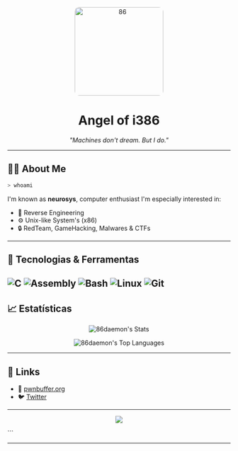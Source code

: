 <p align="center">
  <img src="thebooksonthetable.png" alt="86" width="200" style="border-radius: 10px;">
</p>

<h1 align="center">Angel of i386</h1>

<p align="center">
  <i>"Machines don't dream. But I do."</i>
</p>

---

## 👨‍💻 About Me

```bash
> whoami
```

I'm known as **neurosys**, computer enthusiast I'm especially interested in:

* 🧠 Reverse Engineering
* ⚙️ Unix-like System's (x86)
* 🔒 RedTeam, GameHacking, Malwares & CTFs

---

## 🧰 Tecnologias & Ferramentas

![C](https://img.shields.io/badge/-C-000?\&logo=c)
![Assembly](https://img.shields.io/badge/-Assembly-000?\&logo=gnu)
![Bash](https://img.shields.io/badge/-Bash-000?\&logo=gnubash)
![Linux](https://img.shields.io/badge/-Linux-000?\&logo=linux)
![Git](https://img.shields.io/badge/-Git-000?\&logo=git)
---

## 📈 Estatísticas

<p align="center">
  <img src="https://github-readme-stats.vercel.app/api?username=0xvoiiid&theme=dark&show_icons=true&hide_border=false&count_private=true" alt="86daemon's Stats">
</p>

<p align="center">
  <img src="https://github-readme-stats.vercel.app/api/top-langs/?username=0xvoiiid&theme=dark&show_icons=true&hide_border=false&layout=compact" alt="86daemon's Top Languages">
</p>

---

## 🔗 Links

* 📎 [pwnbuffer.org](https://pwnbuffer.org)
* 🐦 [Twitter](https://x.com/n3ur0sys)

---

<p align="center">
  <img src="https://capsule-render.vercel.app/api?type=rect&color=0:333,100:000&height=100&section=footer&text=code%20until%20the%20end%20of%20time&fontColor=ffffff&fontSize=18" />
</p>
```

---
